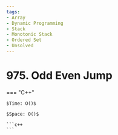 ```yaml
---
tags:
- Array
- Dynamic Programming
- Stack
- Monotonic Stack
- Ordered Set
- Unsolved
---
```



# 975. Odd Even Jump

=== "C++"

    $Time: O()$

    $Space: O()$

    ```c++
    ```